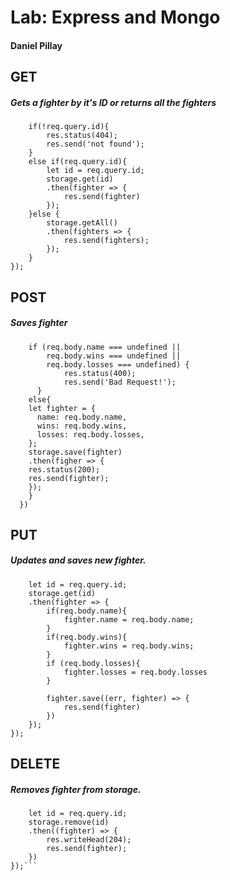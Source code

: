 # Lab: Express and Mongo
#### Daniel Pillay

## GET
##### Gets a fighter by it's ID or returns all the fighters 

``` router.get('/', (req, res) => {
    if(!req.query.id){
        res.status(404);
        res.send('not found');
    }
    else if(req.query.id){
        let id = req.query.id;
        storage.get(id)
        .then(fighter => {
            res.send(fighter)
        });
    }else {
        storage.getAll()
        .then(fighters => {
            res.send(fighters);
        });
    }
}); 
```
## POST
##### Saves fighter
``` router.post('/', (req, res) => {
    if (req.body.name === undefined || 
        req.body.wins === undefined || 
        req.body.losses === undefined) {
            res.status(400);
            res.send('Bad Request!');
      }
    else{
    let fighter = {
      name: req.body.name,
      wins: req.body.wins,
      losses: req.body.losses,
    };
    storage.save(fighter)
    .then(figher => {
    res.status(200);
    res.send(fighter);
    });
    }
  }) 
```
## PUT
##### Updates and saves new fighter.
```router.put('/', (req, res) => {
    let id = req.query.id;
    storage.get(id)
    .then(fighter => {
        if(req.body.name){
            fighter.name = req.body.name;
        }
        if(req.body.wins){
            fighter.wins = req.body.wins;
        }
        if (req.body.losses){
            fighter.losses = req.body.losses
        }
        
        fighter.save((err, fighter) => {
            res.send(fighter)
        })
    });
});
```

## DELETE
##### Removes fighter from storage.
``` router.delete('/', (req, res) => {
    let id = req.query.id;
    storage.remove(id)
    .then((fighter) => {
        res.writeHead(204);
        res.send(fighter);
    })
});```